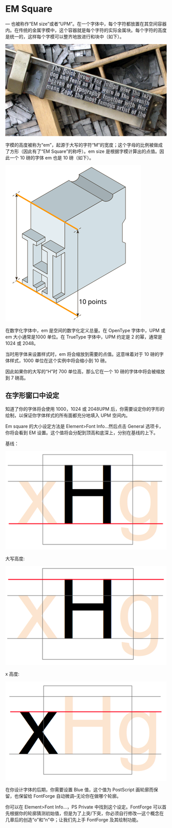 # EM Square  
  
— 也被称作“EM size”或者“UPM”。在一个字体中，每个字符都放置在其空间容器内。在传统的金属字模中，这个容器就是每个字符的实际金属块。每个字符的高度是统一的，这样每个字模可以整齐地放进行和块中（如下）。  
  
![MetalTypeZoomIn.JPG](\images\MetalTypeZoomIn.JPG)  
  
字模的高度被称为“em”，起源于大写的字符“M”的宽度；这个字母的比例被做成了方形（因此有了“EM Square”的称呼）。em size 是根据字模计算出的点值。因此一个 10 磅的字体 em 也是 10 磅（如下）。  
  
![em-metal-type.svg](\images\em-metal-type.svg)   
  
在数字化字体中，em 是空间的数字化定义总量。在 OpenType 字体中，UPM 或 em 大小通常是1000 单位。在 TrueType 字体中，UPM 约定是 2 的幂，通常是 1024 或 2048。  
  
当时用字体来设置样式时，em 将会缩放到需要的点值。这意味着对于 10 磅的字体样式，1000 单位在这个实例中将会缩小到 10 磅。

因此如果你的大写的“H”时 700 单位高，那么它在一个 10 磅的字体中将会被缩放到 7 磅高。  
  
## 在字形窗口中设定

知道了你的字体将会使用 1000，1024 或 2048UPM 后，你需要设定你的字形的绘制，以保证你字体样式的所有面都充分地填入 UPM 空间内。  
  
Em square 的大小设定方法是 Element>Font Info…然后点击 General 选项卡，你将会看到 EM 设置。这个值将会分配到顶高和底深上，分别在基线的上下。  
  
基线：  
  
![baseline.png](\images\baseline.png)  
  
大写高度:  
  
![capheight.png](\images\capheight.png)  
  
x 高度:  
  
![xheight.png](\images\xheight.png)  
  
在你设计字体的后期，你需要设置 Blue 值，这个值为 PostScript 画轮廓而保留，也保留给 FontForge 自动微调–无论你在做哪个轮廓。  
  
你可以在 Element>Font Info…，PS Private 中找到这个设定。FontForge 可以首先根据你的轮廓猜测初始值，但是为了上突/下突，你必须自行修改—这个概念在几章后的创造“o”和“n”中；让我们先上手 FontForge 及其绘制功能。